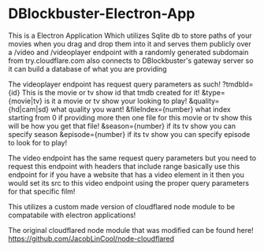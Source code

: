 # DBlockbuster-Electron-App
This is a Electron Application Which utilizes Sqlite db to store paths of your movies when you drag and drop them into it and serves them publicly over a /video and /videoplayer endpoint with a randomly generated subdomain from try.cloudflare.com also connects to DBlockbuster's gateway server so it can build a database of what you are providing


The videoplayer endpoint has request query parameters as such!
?tmdbId={id} This is the movie or tv show id that tmdb created for it!
&type={movie|tv} is it a movie or tv show your looking to play!
&quality={hd|cam|sd} what quality you want!
&fileIndex={number} what index starting from 0 if providing more then one file for this movie or tv show this will be how you get that file!
&season={number} if its tv show you can specify season
&episode={number} if its tv show you can specify episode to look for to play!

The video endpoint has the same request query parameters but you need to request this endpoint with headers that include range basically use this endpoint for if you have a website that has a video element in it then you would set its src to this video endpoint using the proper query parameters for that specific film!

This utilizes a custom made version of cloudflared node module to be compatabile with electron applications!

The original cloudflared node module that was modified can be found here!
https://github.com/JacobLinCool/node-cloudflared
